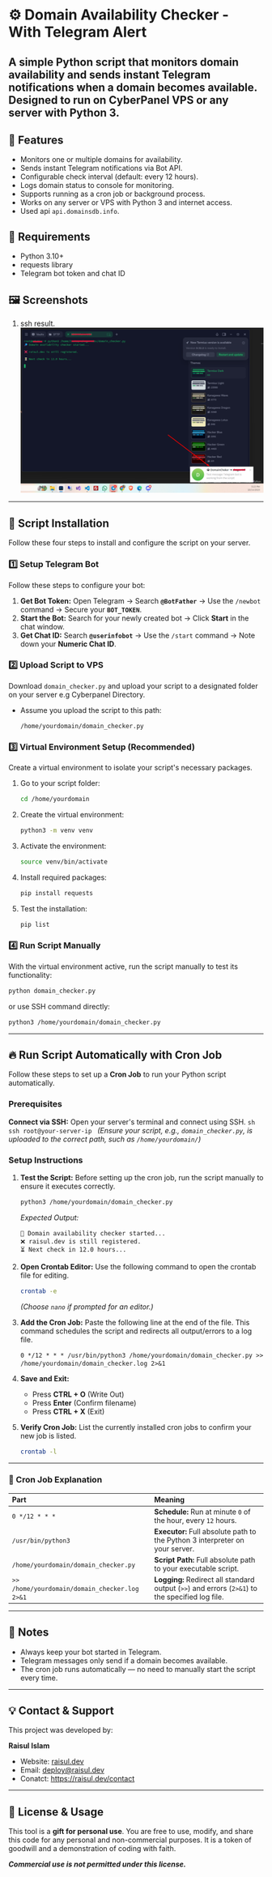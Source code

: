 # ⚙️ Domain Availability Checker - With Telegram Alert

A simple Python script that monitors domain availability and sends instant Telegram notifications when a domain becomes available. Designed to run on CyberPanel VPS or any server with Python 3.
---

## 🚀 Features
- Monitors one or multiple domains for availability.
- Sends instant Telegram notifications via Bot API.
- Configurable check interval (default: every 12 hours).
- Logs domain status to console for monitoring.
- Supports running as a cron job or background process.
- Works on any server or VPS with Python 3 and internet access.
- Used api `api.domainsdb.info`.

## 📌 Requirements
- Python 3.10+ 
- requests library
- Telegram bot token and chat ID

## 🖼️ Screenshots
1. ssh result. ![ssh result](screenshot/Screenshot-1.png)

---

## 🚀 Script Installation
Follow these four steps to install and configure the script on your server.

### 1️⃣ Setup Telegram Bot

Follow these steps to configure your bot:

1.  **Get Bot Token:** Open Telegram → Search **`@BotFather`** → Use the `/newbot` command → Secure your **`BOT_TOKEN`**.
2.  **Start the Bot:** Search for your newly created bot → Click **Start** in the chat window.
3.  **Get Chat ID:** Search **`@userinfobot`** → Use the `/start` command → Note down your **Numeric Chat ID**.

### 2️⃣ Upload Script to VPS

Download `domain_checker.py` and upload your script to a designated folder on your server e.g Cyberpanel Directory.

* Assume you upload the script to this path:
    ```
    /home/yourdomain/domain_checker.py
    ```

### 3️⃣ Virtual Environment Setup (Recommended)

Create a virtual environment to isolate your script's necessary packages.

1.  Go to your script folder:
    ```sh
    cd /home/yourdomain
    ```
2.  Create the virtual environment:
    ```sh
    python3 -m venv venv
    ```
3.  Activate the environment:
    ```sh
    source venv/bin/activate
    ```
4.  Install required packages:
    ```sh
    pip install requests
    ```
5.  Test the installation:
    ```sh
    pip list
    ```

### 4️⃣ Run Script Manually

With the virtual environment active, run the script manually to test its functionality:

```sh
python domain_checker.py
```
or use SSH command directly:

```sh
python3 /home/yourdomain/domain_checker.py
```

---

## 🔥 Run Script Automatically with Cron Job

Follow these steps to set up a **Cron Job** to run your Python script automatically.

### Prerequisites
**Connect via SSH:** Open your server's terminal and connect using SSH.
    ```sh
    ssh root@your-server-ip
    ```
    *(Ensure your script, e.g., `domain_checker.py`, is uploaded to the correct path, such as `/home/yourdomain/`)*

### Setup Instructions

1.  **Test the Script:** Before setting up the cron job, run the script manually to ensure it executes correctly.
    ```sh
    python3 /home/yourdomain/domain_checker.py
    ```
    *Expected Output:*
    ```
    🔎 Domain availability checker started...
    ❌ raisul.dev is still registered.
    ⏳ Next check in 12.0 hours...
    ```

2.  **Open Crontab Editor:** Use the following command to open the crontab file for editing.
    ```sh
    crontab -e
    ```
    *(Choose `nano` if prompted for an editor.)*

3.  **Add the Cron Job:** Paste the following line at the end of the file. This command schedules the script and redirects all output/errors to a log file.
    ```crontab
    0 */12 * * * /usr/bin/python3 /home/yourdomain/domain_checker.py >> /home/yourdomain/domain_checker.log 2>&1
    ```

4.  **Save and Exit:**
    * Press **CTRL + O** (Write Out)
    * Press **Enter** (Confirm filename)
    * Press **CTRL + X** (Exit)

5.  **Verify Cron Job:** List the currently installed cron jobs to confirm your new job is listed.
    ```sh
    crontab -l
    ```

---

### 📝 Cron Job Explanation

| Part | Meaning |
| :--- | :--- |
| `0 */12 * * *` | **Schedule:** Run at minute `0` of the hour, every `12` hours. |
| `/usr/bin/python3` | **Executor:** Full absolute path to the Python 3 interpreter on your server. |
| `/home/yourdomain/domain_checker.py` | **Script Path:** Full absolute path to your executable script. |
| `>> /home/yourdomain/domain_checker.log 2>&1` | **Logging:** Redirect all standard output (`>>`) and errors (`2>&1`) to the specified log file. |

---

## 📌 Notes
- Always keep your bot started in Telegram.
- Telegram messages only send if a domain becomes available.
- The cron job runs automatically — no need to manually start the script every time.

---

## 💡 Contact & Support

This project was developed by:

**Raisul Islam**
-   Website: [raisul.dev](https://raisul.dev)
-   Email: deploy@raisul.dev
-   Conatct: https://raisul.dev/contact

---

## 🎁 License & Usage

This tool is a **gift for personal use**. You are free to use, modify, and share this code for any personal and non-commercial purposes. It is a token of goodwill and a demonstration of coding with faith.

***Commercial use is not permitted under this license.***
